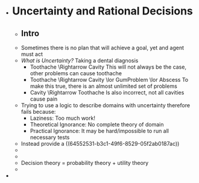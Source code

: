 - # Uncertainty and Rational Decisions
	- ## Intro
	- Sometimes there is no plan that will achieve a goal, yet and agent must act
	- _What is Uncertainty?_ Taking a dental diagnosis
		- Toothache \Rightarrow Cavity
		  This will not always be the case, other problems can cause toothache
		- Toothache \Rightarrow Cavity \lor GumProblem \lor Abscess
		  To make this true, there is an almost unlimited set of problems
		- Cavity \Rightarrow Toothache
		  Is also incorrect, not all cavities cause pain
	- Trying to use a logic to describe domains with uncertainty therefore fails because:
		- Laziness: Too much work!
		- Theoretical Ignorance: No complete theory of domain
		- Practical Ignorance: It may be hard/impossible to run all necessary tests
	- Instead provide a ((64552531-b3c1-49f6-8529-05f2ab0187ac))
	-
	-
	- Decision theory = probability theory + utility theory
	-
-
